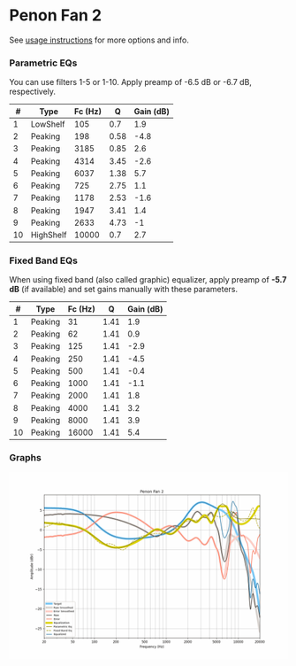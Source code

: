 # Penon Fan 2
See [usage instructions](https://github.com/jaakkopasanen/AutoEq#usage) for more options and info.

### Parametric EQs
You can use filters 1-5 or 1-10. Apply preamp of -6.5 dB or -6.7 dB, respectively.

|   # | Type      |   Fc (Hz) |    Q |   Gain (dB) |
|-----|-----------|-----------|------|-------------|
|   1 | LowShelf  |       105 | 0.7  |         1.9 |
|   2 | Peaking   |       198 | 0.58 |        -4.8 |
|   3 | Peaking   |      3185 | 0.85 |         2.6 |
|   4 | Peaking   |      4314 | 3.45 |        -2.6 |
|   5 | Peaking   |      6037 | 1.38 |         5.7 |
|   6 | Peaking   |       725 | 2.75 |         1.1 |
|   7 | Peaking   |      1178 | 2.53 |        -1.6 |
|   8 | Peaking   |      1947 | 3.41 |         1.4 |
|   9 | Peaking   |      2633 | 4.73 |        -1   |
|  10 | HighShelf |     10000 | 0.7  |         2.7 |

### Fixed Band EQs
When using fixed band (also called graphic) equalizer, apply preamp of **-5.7 dB** (if available) and set gains manually with these parameters.

|   # | Type    |   Fc (Hz) |    Q |   Gain (dB) |
|-----|---------|-----------|------|-------------|
|   1 | Peaking |        31 | 1.41 |         1.9 |
|   2 | Peaking |        62 | 1.41 |         0.9 |
|   3 | Peaking |       125 | 1.41 |        -2.9 |
|   4 | Peaking |       250 | 1.41 |        -4.5 |
|   5 | Peaking |       500 | 1.41 |        -0.4 |
|   6 | Peaking |      1000 | 1.41 |        -1.1 |
|   7 | Peaking |      2000 | 1.41 |         1.8 |
|   8 | Peaking |      4000 | 1.41 |         3.2 |
|   9 | Peaking |      8000 | 1.41 |         3.9 |
|  10 | Peaking |     16000 | 1.41 |         5.4 |

### Graphs
![](./Penon%20Fan%202.png)
